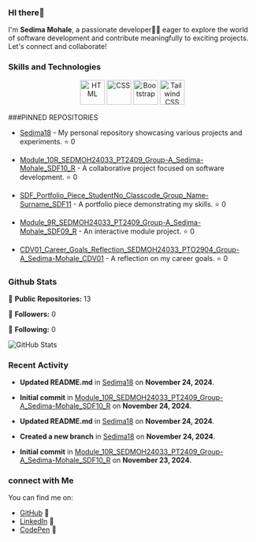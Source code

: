 ### HI there👋

I'm **Sedima Mohale**, a passionate developer👩‍💻 eager to explore the world of software development and contribute meaningfully to exciting projects. Let's connect and collaborate!

### Skills and Technologies
<div align="center">
	<img width="50" src="https://user-images.githubusercontent.com/25181517/192158954-f88b5814-d510-4564-b285-dff7d6400dad.png" alt="HTML" title="HTML"/>
	<img width="50" src="https://user-images.githubusercontent.com/25181517/183898674-75a4a1b1-f960-4ea9-abcb-637170a00a75.png" alt="CSS" title="CSS"/>
	<img width="50" src="https://user-images.githubusercontent.com/25181517/183898054-b3d693d4-dafb-4808-a509-bab54cf5de34.png" alt="Bootstrap" title="Bootstrap"/>
	<img width="50" src="https://user-images.githubusercontent.com/25181517/202896760-337261ed-ee92-4979-84c4-d4b829c7355d.png" alt="Tailwind CSS" title="Tailwind CSS"/>
</div>

###PINNED REPOSITORIES
- [Sedima18](https://github.com/Sedima18/Sedima18) - My personal repository showcasing various projects and experiments. ⭐ 0

- [Module_10R_SEDMOH24033_PT2409_Group-A_Sedima-Mohale_SDF10_R](https://github.com/Sedima18/Module_10R_SEDMOH24033_PT2409_Group-A_Sedima-Mohale_SDF10_R) - A collaborative project focused on software development. ⭐ 0

- [SDF_Portfolio_Piece_StudentNo_Classcode_Group_Name-Surname_SDF11](https://github.com/Sedima18/SDF_Portfolio_Piece_StudentNo_Classcode_Group_Name-Surname_SDF11) - A portfolio piece demonstrating my skills. ⭐ 0

- [Module_9R_SEDMOH24033_PT2409_Group-A_Sedima-Mohale_SDF09_R](https://github.com/Sedima18/Module_9R_SEDMOH24033_PT2409_Group-A_Sedima-Mohale_SDF09_R) - An interactive module project. ⭐ 0

- [CDV01_Career_Goals_Reflection_SEDMOH24033_PTO2904_Group-A_Sedima-Mohale_CDV01](https://github.com/Sedima18/CDV01_Career_Goals_Reflection_SEDMOH24033_PTO2904_Group-A_Sedima-Mohale_CDV01) - A reflection on my career goals. ⭐ 0

### Github Stats
🌟 **Public Repositories:** 13

👥 **Followers:** 0

👤 **Following:** 0

![GitHub Stats](https://github-readme-stats.vercel.app/api?username=Sedima18&show_icons=true&theme=radical)

### Recent Activity
- **Updated README.md** in [Sedima18](https://github.com/Sedima18/Sedima18) on **November 24, 2024**.

- **Initial commit** in [Module_10R_SEDMOH24033_PT2409_Group-A_Sedima-Mohale_SDF10_R](https://github.com/Sedima18/Module_10R_SEDMOH24033_PT2409_Group-A_Sedima-Mohale_SDF10_R) on **November 24, 2024**.

- **Updated README.md** in [Sedima18](https://github.com/Sedima18/Sedima18) on **November 24, 2024**.

- **Created a new branch** in [Sedima18](https://github.com/Sedima18/Sedima18) on **November 24, 2024**.

- **Initial commit** in [Module_10R_SEDMOH24033_PT2409_Group-A_Sedima-Mohale_SDF10_R](https://github.com/Sedima18/Module_10R_SEDMOH24033_PT2409_Group-A_Sedima-Mohale_SDF10_R) on **November 23, 2024**.

### connect with Me
You can find me on:

- [GitHub](https://github.com/Sedima18) 🐙
- [LinkedIn](https://www.linkedin.com/in/sedima-mohale-0a588132b/) 💼
- [CodePen](https://codepen.io/Sedima18) 🎨
